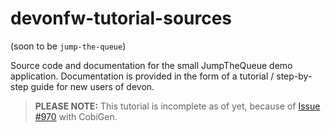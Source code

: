 # devonfw-tutorial-sources

(soon to be `jump-the-queue`)

Source code and documentation for the small JumpTheQueue demo application.
Documentation is provided in the form of a tutorial / step-by-step guide for new users of devon.

> **PLEASE NOTE:** This tutorial is incomplete as of yet, because of [Issue #970](https://github.com/devonfw/tools-cobigen/issues/970) with CobiGen.

